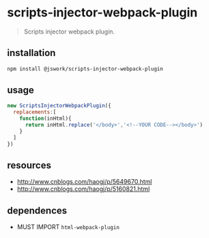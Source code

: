 # scripts-injector-webpack-plugin
> Scripts injector webpack plugin.

## installation
```bash
npm install @jswork/scripts-injector-webpack-plugin
```

## usage
```js
new ScriptsInjectorWebpackPlugin({
  replacements:[
    function(inHtml){
      return inHtml.replace('</body>','<!--YOUR CODE--></body>')
    }
  ]
})
```

## resources
- http://www.cnblogs.com/haogj/p/5649670.html
- http://www.cnblogs.com/haogj/p/5160821.html


## dependences
- MUST IMPORT `html-webpack-plugin`
